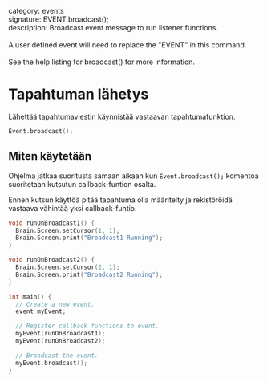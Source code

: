 category: events  
signature: EVENT.broadcast();  
description: Broadcast event message to run listener functions.<br /><br />A user defined event will need to replace the "EVENT" in this command.<br /><br />See the help listing for broadcast() for more information.  

# Tapahtuman lähetys

Lähettää tapahtumaviestin käynnistää vastaavan tapahtumafunktion.


```cpp
Event.broadcast();
```

## Miten käytetään

Ohjelma jatkaa suoritusta samaan aikaan kun `Event.broadcast();` komentoa suoritetaan kutsutun callback-funtion osalta.

Ennen kutsun käyttöä pitää tapahtuma olla määritelty ja rekistöröidä vastaava vähintää yksi callback-funtio.


```cpp
void runOnBroadcast1() {
  Brain.Screen.setCursor(1, 1);
  Brain.Screen.print("Broadcast1 Running");
}

void runOnBroadcast2() {
  Brain.Screen.setCursor(2, 1);
  Brain.Screen.print("Broadcast2 Running");
}

int main() {
  // Create a new event.
  event myEvent;

  // Register callback functions to event.
  myEvent(runOnBroadcast1);
  myEvent(runOnBroadcast2);

  // Broadcast the event.
  myEvent.broadcast();
}
```

<advanced>
</advanced>